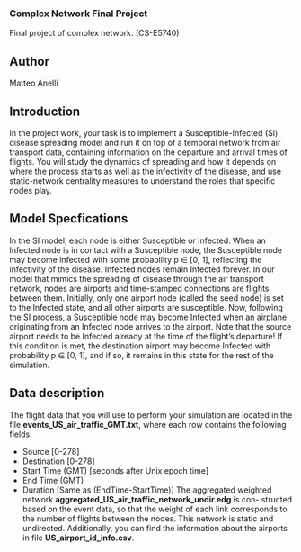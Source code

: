 ### Complex Network Final Project
Final project of complex network. (CS-E5740)

## Author 
Matteo Anelli

## Introduction
In the project work, your task is to implement a Susceptible-Infected (SI) disease spreading
model and run it on top of a temporal network from air transport data, containing information
on the departure and arrival times of flights. You will study the dynamics of spreading and
how it depends on where the process starts as well as the infectivity of the disease, and use
static-network centrality measures to understand the roles that specific nodes play.

## Model Specfications 

In the SI model, each node is either Susceptible or Infected. When an Infected node is in
contact with a Susceptible node, the Susceptible node may become infected with some probability
p ∈ [0, 1], reflecting the infectivity of the disease. Infected nodes remain Infected forever.
In our model that mimics the spreading of disease through the air transport network, nodes are
airports and time-stamped connections are flights between them. Initially, only one airport node
(called the seed node) is set to the Infected state, and all other airports are susceptible. Now,
following the SI process, a Susceptible node may become Infected when an airplane originating
from an Infected node arrives to the airport. Note that the source airport needs to be Infected
already at the time of the flight’s departure! If this condition is met, the destination airport
may become Infected with probability p ∈ [0, 1], and if so, it remains in this state for the rest of
the simulation.

## Data description 
The flight data that you will use to perform your simulation are located in the file
__events_US_air_traffic_GMT.txt__, where each row contains the following fields:
- Source [0-278]
- Destination [0-278]
- Start Time (GMT) [seconds after Unix epoch time]
- End Time (GMT)
- Duration [Same as (EndTime-StartTime)]
The aggregated weighted network __aggregated_US_air_traffic_network_undir.edg__ is con-
structed based on the event data, so that the weight of each link corresponds to the number of
flights between the nodes. This network is static and undirected. Additionally, you can find the information about the airports in file __US_airport_id_info.csv__.




